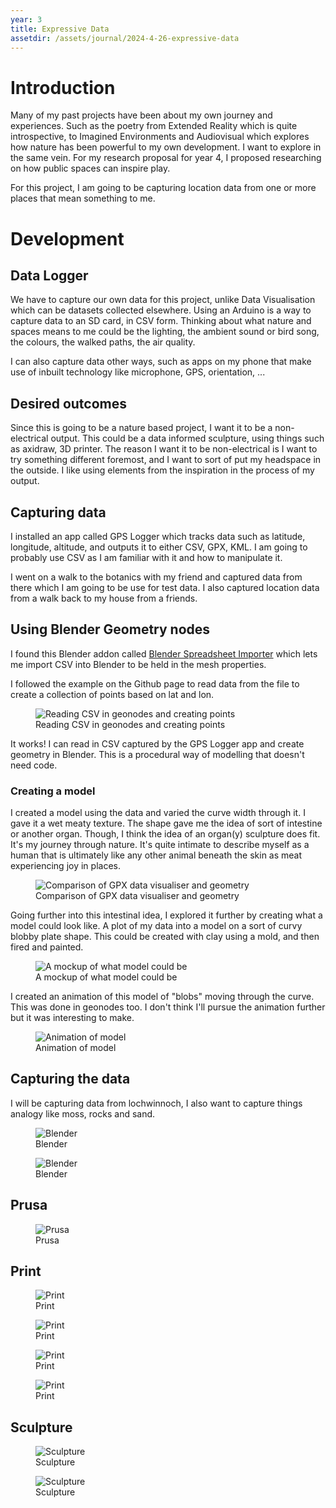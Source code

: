 ```yaml
---
year: 3
title: Expressive Data
assetdir: /assets/journal/2024-4-26-expressive-data
---
```


# Introduction

Many of my past projects have been about my own journey and experiences. Such as the poetry from Extended Reality which is quite introspective, to Imagined Environments and Audiovisual which explores how nature has been powerful to my own development. I want to explore in the same vein. For my research proposal for year 4, I proposed researching on how public spaces can inspire play.

For this project, I am going to be capturing location data from one or more places that mean something to me.

# Development
## Data Logger
We have to capture our own data for this project, unlike Data Visualisation which can be datasets collected elsewhere. Using an Arduino is a way to capture data to an SD card, in CSV form. Thinking about what nature and spaces means to me could be the lighting, the ambient sound or bird song, the colours, the walked paths, the air quality.

I can also capture data other ways, such as apps on my phone that make use of inbuilt technology like microphone, GPS, orientation, ...
## Desired outcomes
Since this is going to be a nature based project, I want it to be a non-electrical output. This could be a data informed sculpture, using things such as axidraw, 3D printer.
The reason I want it to be non-electrical is I want to try something different foremost, and I want to sort of put my headspace in the outside. I like using elements from the inspiration in the process of my output.
## Capturing data
I installed an app called GPS Logger which tracks data such as latitude, longitude, altitude, and outputs it to either CSV, GPX, KML. I am going to probably use CSV as I am familiar with it and how to manipulate it.

I went on a walk to the botanics with my friend and captured data from there which I am going to be use for test data. I also captured location data from a walk back to my house from a friends.

## Using Blender Geometry nodes
I found this Blender addon called [Blender Spreadsheet Importer](https://github.com/simonbroggi/blender_spreadsheet_import) which lets me import CSV into Blender to be held in the mesh properties. 

I followed the example on the Github page to read data from the file to create a collection of points based on lat and lon.

<figure class="figure col-12">
    <img src="{{ page.assetdir }}/blender.png" class="figure-img img-fluid" alt="Reading CSV in geonodes and creating points ">
    <figcaption class="figure-caption">Reading CSV in geonodes and creating points </figcaption>
</figure>

It works! I can read in CSV captured by the GPS Logger app and create geometry in Blender. This is a procedural way of modelling that doesn't need code.

### Creating a model

I created a model using the data and varied the curve width through it. I gave it a wet meaty texture. The shape gave me the idea of sort of intestine or another organ. Though, I think the idea of an organ(y) sculpture does fit. It's my journey through nature. It's quite intimate to describe myself as a human that is ultimately like any other animal beneath the skin as meat experiencing joy in places.

<figure class="figure col-12">
    <img src="{{ page.assetdir }}/blender2.png" class="figure-img img-fluid" alt="Comparison of GPX data visualiser and geometry">
    <figcaption class="figure-caption">Comparison of GPX data visualiser and geometry</figcaption>
</figure>

Going further into this intestinal idea, I explored it further by creating what a model could look like. A plot of my data into a model on a sort of curvy blobby plate shape. This could be created with clay using a mold, and then fired and painted. 

<figure class="figure col-12">
    <img src="{{ page.assetdir }}/blender3.png" class="figure-img img-fluid" alt="A mockup of what model could be">
    <figcaption class="figure-caption">A mockup of what model could be</figcaption>
</figure>

I created an animation of this model of "blobs" moving through the curve. This was done in geonodes too. I don't think I'll pursue the animation further but it was interesting to make.
<figure class="figure col-12">
    <img src="{{ page.assetdir }}/blendergif.gif" class="figure-img img-fluid" alt="Animation of model">
    <figcaption class="figure-caption">Animation of model</figcaption>
</figure>

## Capturing the data
I will be capturing data from lochwinnoch, I also want to capture things analogy like moss, rocks and sand.

<figure class="figure col-12">
    <img src="{{ page.assetdir }}/blender4.png" class="figure-img img-fluid" alt="Blender">
    <figcaption class="figure-caption">Blender</figcaption>
</figure>

<figure class="figure col-12">
    <img src="{{ page.assetdir }}/blender5.png" class="figure-img img-fluid" alt="Blender">
    <figcaption class="figure-caption">Blender</figcaption>
</figure>

## Prusa

<figure class="figure col-12">
    <img src="{{ page.assetdir }}/prusa.png" class="figure-img img-fluid" alt="Prusa">
    <figcaption class="figure-caption">Prusa</figcaption>
</figure>

## Print

<figure class="figure col-12">
    <img src="{{ page.assetdir }}/print1.jpg" class="figure-img img-fluid" alt="Print">
    <figcaption class="figure-caption">Print</figcaption>
</figure>

<figure class="figure col-12">
    <img src="{{ page.assetdir }}/print2.jpg" class="figure-img img-fluid" alt="Print">
    <figcaption class="figure-caption">Print</figcaption>
</figure>

<figure class="figure col-12">
    <img src="{{ page.assetdir }}/imprint.jpg" class="figure-img img-fluid" alt="Print">
    <figcaption class="figure-caption">Print</figcaption>
</figure>

<figure class="figure col-12">
    <img src="{{ page.assetdir }}/print3.jpg" class="figure-img img-fluid" alt="Print">
    <figcaption class="figure-caption">Print</figcaption>
</figure>

## Sculpture

<figure class="figure col-12">
    <img src="{{ page.assetdir }}/sculpture.jpg" class="figure-img img-fluid" alt="Sculpture">
    <figcaption class="figure-caption">Sculpture</figcaption>
</figure>

<figure class="figure col-12">
    <img src="{{ page.assetdir }}/sculpture2.jpg" class="figure-img img-fluid" alt="Sculpture">
    <figcaption class="figure-caption">Sculpture</figcaption>
</figure>




